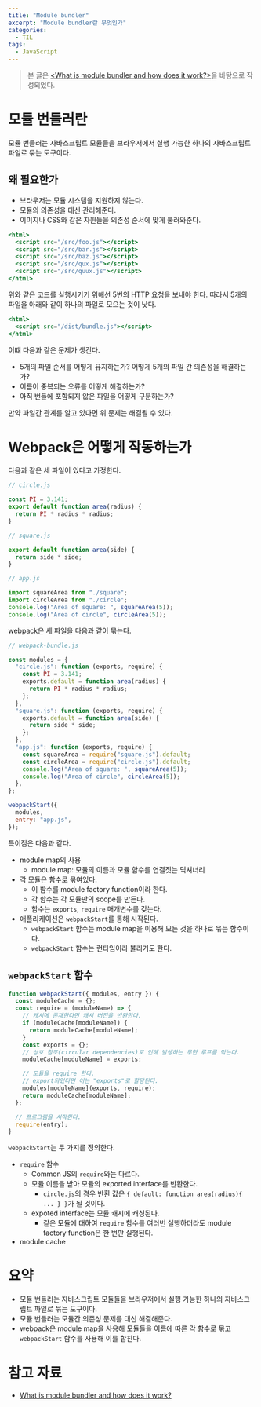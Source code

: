 ```yaml
---
title: "Module bundler"
excerpt: "Module bundler란 무엇인가"
categories:
  - TIL
tags:
  - JavaScript
---
```


> 본 글은 [<What is module bundler and how does it work?>](https://lihautan.com/what-is-module-bundler-and-how-does-it-work/)을 바탕으로 작성되었다.

# 모듈 번들러란

모듈 번들러는 자바스크립트 모듈들을 브라우저에서 실행 가능한 하나의 자바스크립트 파일로 묶는 도구이다.

## 왜 필요한가

- 브라우저는 모듈 시스템을 지원하지 않는다.
- 모듈의 의존성을 대신 관리해준다.
- 이미지나 CSS와 같은 자원들을 의존성 순서에 맞게 불러와준다.

```jsx
<html>
  <script src="/src/foo.js"></script>
  <script src="/src/bar.js"></script>
  <script src="/src/baz.js"></script>
  <script src="/src/qux.js"></script>
  <script src="/src/quux.js"></script>
</html>
```

위와 같은 코드를 실행시키기 위해선 5번의 HTTP 요청을 보내야 한다. 따라서 5개의 파일을 아래와 같이 하나의 파일로 모으는 것이 낫다.

```jsx
<html>
  <script src="/dist/bundle.js"></script>
</html>
```

이떄 다음과 같은 문제가 생긴다.

- 5개의 파일 순서를 어떻게 유지하는가? 어떻게 5개의 파일 간 의존성을 해결하는가?
- 이름이 중복되는 오류를 어떻게 해결하는가?
- 아직 번들에 포함되지 않은 파일을 어떻게 구분하는가?

만약 파일간 관계를 알고 있다면 위 문제는 해결될 수 있다.

# Webpack은 어떻게 작동하는가

다음과 같은 세 파일이 있다고 가정한다.

```jsx
// circle.js

const PI = 3.141;
export default function area(radius) {
  return PI * radius * radius;
}
```

```jsx
// square.js

export default function area(side) {
  return side * side;
}
```

```jsx
// app.js

import squareArea from "./square";
import circleArea from "./circle";
console.log("Area of square: ", squareArea(5));
console.log("Area of circle", circleArea(5));
```

webpack은 세 파일을 다음과 같이 묶는다.

```jsx
// webpack-bundle.js

const modules = {
  "circle.js": function (exports, require) {
    const PI = 3.141;
    exports.default = function area(radius) {
      return PI * radius * radius;
    };
  },
  "square.js": function (exports, require) {
    exports.default = function area(side) {
      return side * side;
    };
  },
  "app.js": function (exports, require) {
    const squareArea = require("square.js").default;
    const circleArea = require("circle.js").default;
    console.log("Area of square: ", squareArea(5));
    console.log("Area of circle", circleArea(5));
  },
};

webpackStart({
  modules,
  entry: "app.js",
});
```

특이점은 다음과 같다.

- module map의 사용
  - module map: 모듈의 이름과 모듈 함수를 연결짓는 딕셔너리
- 각 모듈은 함수로 묶여있다.
  - 이 함수를 module factory function이라 한다.
  - 각 함수는 각 모듈만의 scope를 만든다.
  - 함수는 `exports`, `require` 매개변수를 갖는다.
- 애플리케이션은 `webpackStart`를 통해 시작된다.
  - `webpackStart` 함수는 module map을 이용해 모든 것을 하나로 묶는 함수이다.
  - `webpackStart` 함수는 런타임이라 불리기도 한다.

## `webpackStart` 함수

```jsx
function webpackStart({ modules, entry }) {
  const moduleCache = {};
  const require = (moduleName) => {
    // 캐시에 존재한다면 캐시 버전을 반환한다.
    if (moduleCache[moduleName]) {
      return moduleCache[moduleName];
    }
    const exports = {};
    // 상호 참조(circular dependencies)로 인해 발생하는 무한 루프를 막는다.
    moduleCache[moduleName] = exports;

    // 모듈을 require 한다.
    // export되었다면 이는 "exports"로 할당된다.
    modules[moduleName](exports, require);
    return moduleCache[moduleName];
  };

  // 프로그램을 시작한다.
  require(entry);
}
```

`webpackStart`는 두 가지를 정의한다.

- `require` 함수
  - Common JS의 `require`와는 다르다.
  - 모듈 이름을 받아 모듈의 exported interface를 반환한다.
    - `circle.js`의 경우 반환 값은 `{ default: function area(radius){ ... } }`가 될 것이다.
  - expoted interface는 모듈 캐시에 캐싱된다.
    - 같은 모듈에 대하여 `require` 함수를 여러번 실행하더라도 module factory function은 한 번만 실행된다.
- module cache

# 요약

- 모듈 번들러는 자바스크립트 모듈들을 브라우저에서 실행 가능한 하나의 자바스크립트 파일로 묶는 도구이다.
- 모듈 번들러는 모듈간 의존성 문제를 대신 해결해준다.
- webpack은 module map을 사용해 모듈들을 이름에 따른 각 함수로 묶고 `webpackStart` 함수를 사용해 이를 합친다.

# 참고 자료

- [What is module bundler and how does it work?](https://lihautan.com/what-is-module-bundler-and-how-does-it-work/)
